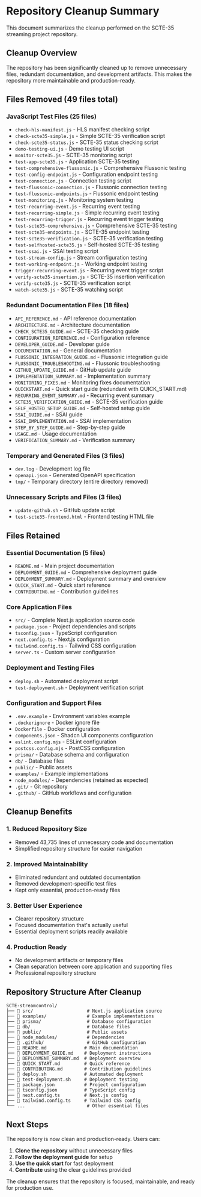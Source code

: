 # Repository Cleanup Summary

This document summarizes the cleanup performed on the SCTE-35 streaming project repository.

## Cleanup Overview

The repository has been significantly cleaned up to remove unnecessary files, redundant documentation, and development artifacts. This makes the repository more maintainable and production-ready.

## Files Removed (49 files total)

### JavaScript Test Files (25 files)
- `check-hls-manifest.js` - HLS manifest checking script
- `check-scte35-simple.js` - Simple SCTE-35 verification script
- `check-scte35-status.js` - SCTE-35 status checking script
- `demo-testing-ui.js` - Demo testing UI script
- `monitor-scte35.js` - SCTE-35 monitoring script
- `test-app-scte35.js` - Application SCTE-35 testing
- `test-comprehensive-flussonic.js` - Comprehensive Flussonic testing
- `test-config-endpoint.js` - Configuration endpoint testing
- `test-connection.js` - Connection testing script
- `test-flussonic-connection.js` - Flussonic connection testing
- `test-flussonic-endpoints.js` - Flussonic endpoint testing
- `test-monitoring.js` - Monitoring system testing
- `test-recurring-event.js` - Recurring event testing
- `test-recurring-simple.js` - Simple recurring event testing
- `test-recurring-trigger.js` - Recurring event trigger testing
- `test-scte35-comprehensive.js` - Comprehensive SCTE-35 testing
- `test-scte35-endpoints.js` - SCTE-35 endpoint testing
- `test-scte35-verification.js` - SCTE-35 verification testing
- `test-selfhosted-scte35.js` - Self-hosted SCTE-35 testing
- `test-ssai.js` - SSAI testing script
- `test-stream-config.js` - Stream configuration testing
- `test-working-endpoint.js` - Working endpoint testing
- `trigger-recurring-event.js` - Recurring event trigger script
- `verify-scte35-insertion.js` - SCTE-35 insertion verification
- `verify-scte35.js` - SCTE-35 verification script
- `watch-scte35.js` - SCTE-35 watching script

### Redundant Documentation Files (18 files)
- `API_REFERENCE.md` - API reference documentation
- `ARCHITECTURE.md` - Architecture documentation
- `CHECK_SCTE35_GUIDE.md` - SCTE-35 checking guide
- `CONFIGURATION_REFERENCE.md` - Configuration reference
- `DEVELOPER_GUIDE.md` - Developer guide
- `DOCUMENTATION.md` - General documentation
- `FLUSSONIC_INTEGRATION_GUIDE.md` - Flussonic integration guide
- `FLUSSONIC_TROUBLESHOOTING.md` - Flussonic troubleshooting
- `GITHUB_UPDATE_GUIDE.md` - GitHub update guide
- `IMPLEMENTATION_SUMMARY.md` - Implementation summary
- `MONITORING_FIXES.md` - Monitoring fixes documentation
- `QUICKSTART.md` - Quick start guide (redundant with QUICK_START.md)
- `RECURRING_EVENT_SUMMARY.md` - Recurring event summary
- `SCTE35_VERIFICATION_GUIDE.md` - SCTE-35 verification guide
- `SELF_HOSTED_SETUP_GUIDE.md` - Self-hosted setup guide
- `SSAI_GUIDE.md` - SSAI guide
- `SSAI_IMPLEMENTATION.md` - SSAI implementation
- `STEP_BY_STEP_GUIDE.md` - Step-by-step guide
- `USAGE.md` - Usage documentation
- `VERIFICATION_SUMMARY.md` - Verification summary

### Temporary and Generated Files (3 files)
- `dev.log` - Development log file
- `openapi.json` - Generated OpenAPI specification
- `tmp/` - Temporary directory (entire directory removed)

### Unnecessary Scripts and Files (3 files)
- `update-github.sh` - GitHub update script
- `test-scte35-frontend.html` - Frontend testing HTML file

## Files Retained

### Essential Documentation (5 files)
- `README.md` - Main project documentation
- `DEPLOYMENT_GUIDE.md` - Comprehensive deployment guide
- `DEPLOYMENT_SUMMARY.md` - Deployment summary and overview
- `QUICK_START.md` - Quick start reference
- `CONTRIBUTING.md` - Contribution guidelines

### Core Application Files
- `src/` - Complete Next.js application source code
- `package.json` - Project dependencies and scripts
- `tsconfig.json` - TypeScript configuration
- `next.config.ts` - Next.js configuration
- `tailwind.config.ts` - Tailwind CSS configuration
- `server.ts` - Custom server configuration

### Deployment and Testing Files
- `deploy.sh` - Automated deployment script
- `test-deployment.sh` - Deployment verification script

### Configuration and Support Files
- `.env.example` - Environment variables example
- `.dockerignore` - Docker ignore file
- `Dockerfile` - Docker configuration
- `components.json` - Shadcn UI components configuration
- `eslint.config.mjs` - ESLint configuration
- `postcss.config.mjs` - PostCSS configuration
- `prisma/` - Database schema and configuration
- `db/` - Database files
- `public/` - Public assets
- `examples/` - Example implementations
- `node_modules/` - Dependencies (retained as expected)
- `.git/` - Git repository
- `.github/` - GitHub workflows and configuration

## Cleanup Benefits

### 1. **Reduced Repository Size**
- Removed 43,735 lines of unnecessary code and documentation
- Simplified repository structure for easier navigation

### 2. **Improved Maintainability**
- Eliminated redundant and outdated documentation
- Removed development-specific test files
- Kept only essential, production-ready files

### 3. **Better User Experience**
- Clearer repository structure
- Focused documentation that's actually useful
- Essential deployment scripts readily available

### 4. **Production Ready**
- No development artifacts or temporary files
- Clean separation between core application and supporting files
- Professional repository structure

## Repository Structure After Cleanup

```
SCTE-streamcontrol/
├── 📁 src/                    # Next.js application source
├── 📁 examples/               # Example implementations
├── 📁 prisma/                 # Database configuration
├── 📁 db/                     # Database files
├── 📁 public/                 # Public assets
├── 📁 node_modules/           # Dependencies
├── 📁 .github/                # GitHub configuration
├── 📄 README.md              # Main documentation
├── 📄 DEPLOYMENT_GUIDE.md    # Deployment instructions
├── 📄 DEPLOYMENT_SUMMARY.md  # Deployment overview
├── 📄 QUICK_START.md         # Quick reference
├── 📄 CONTRIBUTING.md        # Contribution guidelines
├── 📄 deploy.sh              # Automated deployment
├── 📄 test-deployment.sh     # Deployment testing
├── 📄 package.json           # Project configuration
├── 📄 tsconfig.json          # TypeScript config
├── 📄 next.config.ts         # Next.js config
├── 📄 tailwind.config.ts     # Tailwind CSS config
└── ...                       # Other essential files
```

## Next Steps

The repository is now clean and production-ready. Users can:

1. **Clone the repository** without unnecessary files
2. **Follow the deployment guide** for setup
3. **Use the quick start** for fast deployment
4. **Contribute** using the clear guidelines provided

The cleanup ensures that the repository is focused, maintainable, and ready for production use.